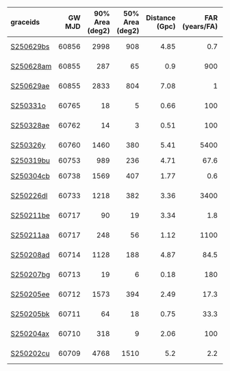 | graceids                                                          | GW MJD | 90% Area (deg2) | 50% Area (deg2) | Distance (Gpc) | FAR (years/FA) | Mass (M_sol) | trigger       | comments |
| :---------------------------------------------------------------- | -----: | --------------: | --------------: | -------------: | -------------: | -----------: | :------------ | :------- |
| [S250629bs](https://gracedb.ligo.org/superevents/S250629bs/view/) |  60856 |            2998 |             908 |           4.85 |            0.7 |          102 | not triggered |          |
| [S250628am](https://gracedb.ligo.org/superevents/S250628am/view/) |  60855 |             287 |              65 |            0.9 |            900 |           34 | not triggered |          |
| [S250629ae](https://gracedb.ligo.org/superevents/S250629ae/view/) |  60855 |            2833 |             804 |           7.08 |              1 |          146 | not triggered |          |
| [S250331o](https://gracedb.ligo.org/superevents/S250331o/view/)   |  60765 |              18 |               5 |           0.66 |            100 |           30 | not triggered |          |
| [S250328ae](https://gracedb.ligo.org/superevents/S250328ae/view/) |  60762 |              14 |               3 |           0.51 |            100 |           24 | not triggered |          |
| [S250326y](https://gracedb.ligo.org/superevents/S250326y/view/)   |  60760 |            1460 |             380 |           5.41 |           5400 |          190 | not triggered |          |
| [S250319bu](https://gracedb.ligo.org/superevents/S250319bu/view/) |  60753 |             989 |             236 |           4.71 |           67.6 |          162 | triggered     |          |
| [S250304cb](https://gracedb.ligo.org/superevents/S250304cb/view/) |  60738 |            1569 |             407 |           1.77 |            0.6 |           43 | not triggered |          |
| [S250226dl](https://gracedb.ligo.org/superevents/S250226dl/view/) |  60733 |            1218 |             382 |           3.36 |           3400 |          124 | not triggered |          |
| [S250211be](https://gracedb.ligo.org/superevents/S250211be/view/) |  60717 |              90 |              19 |           3.34 |            1.8 |           83 | not triggered |          |
| [S250211aa](https://gracedb.ligo.org/superevents/S250211aa/view/) |  60717 |             248 |              56 |           1.12 |           1100 |           41 | not triggered |          |
| [S250208ad](https://gracedb.ligo.org/superevents/S250208ad/view/) |  60714 |            1128 |             188 |           4.87 |           84.5 |          167 | not triggered |          |
| [S250207bg](https://gracedb.ligo.org/superevents/S250207bg/view/) |  60713 |              19 |               6 |           0.18 |            180 |           11 | not triggered |          |
| [S250205ee](https://gracedb.ligo.org/superevents/S250205ee/view/) |  60712 |            1573 |             394 |           2.49 |           17.3 |           89 | not triggered |          |
| [S250205bk](https://gracedb.ligo.org/superevents/S250205bk/view/) |  60711 |              64 |              18 |           0.75 |           33.3 |           32 | not triggered |          |
| [S250204ax](https://gracedb.ligo.org/superevents/S250204ax/view/) |  60710 |             318 |               9 |           2.06 |            100 |           76 | not triggered |          |
| [S250202cu](https://gracedb.ligo.org/superevents/S250202cu/view/) |  60709 |            4768 |            1510 |            5.2 |            2.2 |          121 | not triggered |          |
